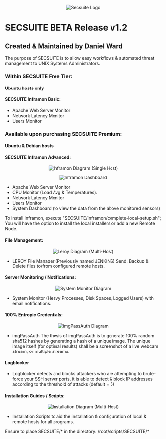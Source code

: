 <p align="center">
<img src="http://securitechsystems.ca/img/secsuite-github.png" title="Secsuite Logo">
</p>  

# SECSUITE BETA Release v1.2

## Created & Maintained by Daniel Ward
The purpose of SECSUITE is to allow easy workflows & automated threat management to UNIX Systems Administrators.

### Within SECSUITE Free Tier:
#### Ubuntu hosts only

#### SECSUITE Inframon Basic:
- Apache Web Server Monitor
- Network Latency Monitor
- Users Monitor

### Available upon purchasing SECSUITE Premium: 
#### Ubuntu & Debian hosts

#### SECSUITE Inframon Advanced:
<p align="center">
<img src="http://securitechsystems.ca/img/inframon.JPG" title="Inframon Diagram (Single Host)">
</p>

<p align="center">
<img src="http://securitechsystems.ca/img/inframondashboard.JPG" title="Inframon Dashboard">
</p>

- Apache Web Server Monitor
- CPU Monitor (Load Avg & Temperatures).
- Network Latency Monitor
- Users Monitor
- System Dashboard (to view the data from the above monitored sensors)

To install Inframon, execute "SECSUITE/inframon/complete-local-setup.sh"; You will have the option to install the local installers or add a new Remote Node.

#### File Management:
<p align="center">
<img src="http://securitechsystems.ca/img/leroy.JPG" title="Leroy Diagram (Multi-Host)">
</p>

- LEROY File Manager (Previously named JENKINS) Send, Backup & Delete files to/from configured remote hosts.
#### Server Monitoring / Notifications:
<p align="center">
<img src="http://securitechsystems.ca/img/system_monitor.JPG" title="System Monitor Diagram">
</p>  

- System Monitor (Heavy Processes, Disk Spaces, Logged Users) with email notifications.
#### 100% Entropic Credentials:
<p align="center">
<img src="http://securitechsystems.ca/img/imgpassauth.JPG" title="imgPassAuth Diagram">
</p>  

- imgPassAuth The thesis of imgPassAuth is to generate 100% random sha512 hashes by generating a hash of a unique image. The unique image itself (for optimal results) shall be a screenshot of a live webcam stream, or multiple streams.
#### Logblocker
- Logblocker detects and blocks attackers who are attempting to brute-force your SSH server ports, it is able to detect & block IP addresses according to the threshold of attacks (default = 5)
#### Installation Guides / Scripts:
<p align="center">
<img src="http://securitechsystems.ca/img/auto-discovery-network-install.png" title="Installation Diagram (Multi-Host)">
</p>  

- Installation Scripts to aid the installation & configuration of local & remote hosts for all programs.

Ensure to place SECSUITE/* in the directory: /root/scripts/SECSUITE/*
